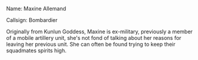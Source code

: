 Name: Maxine Allemand

Callsign: Bombardier

Originally from Kunlun Goddess, Maxine is ex-military, previously a member of a mobile artillery unit, she's not fond of talking about her reasons for leaving her previous unit. She can often be found trying to keep their squadmates spirits high.